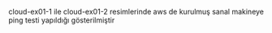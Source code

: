 cloud-ex01-1 ile cloud-ex01-2 resimlerinde aws de kurulmuş sanal makineye ping testi yapıldığı gösterilmiştir 
